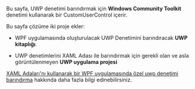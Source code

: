 ﻿Bu sayfa, UWP denetimi barındırmak için **Windows Community Toolkit** denetimi kullanarak bir CustomUserControl içerir.

Bu sayfa çözüme iki proje ekler:

 - WPF uygulamasında oluşturulacak UWP Denetimini barındıracak **UWP kitaplığı**.

 - UWP denetimlerini XAML Adası ile barındırmak için gerekli olan ve asla görüntülenmeyen **UWP uygulama projesi**

[XAML Adaları'nı kullanarak bir WPF uygulamasında özel uwp denetimi barındırma](https://docs.microsoft.com/windows/apps/desktop/modernize/host-custom-control-with-xaml-islands) hakkında daha fazla bilgi edinebilirsiniz.